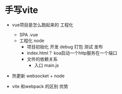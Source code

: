 # 手写vite

- vue项目是怎么跑起来的  工程化

    - SPA .vue
    - 工程化 node
      - 项目初始化 开发  debug 打包 测试 发布
      - index.html？ koa启动一个http服务在一个端口
      - 文件的依赖关系
        - 入口 main.js
- 热更新 websocket + node 
- vite 和webpack 的区别 优势